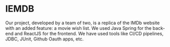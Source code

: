 # IEMDB
Our project, developed by a team of two, is a replica of the IMDb website with an added feature: a movie wish list. We used Java Spring for the back-end and ReactJS for the frontend. We have used tools like CI/CD pipelines, JDBC, JUnit, Github Oauth apps, etc.
